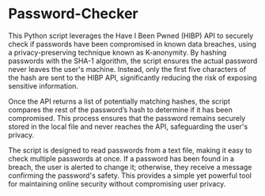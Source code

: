 # Password-Checker
This Python script leverages the Have I Been Pwned (HIBP) API to securely check if passwords have been compromised in known data breaches, using a privacy-preserving technique known as K-anonymity. By hashing passwords with the SHA-1 algorithm, the script ensures the actual password never leaves the user's machine. Instead, only the first five characters of the hash are sent to the HIBP API, significantly reducing the risk of exposing sensitive information.

Once the API returns a list of potentially matching hashes, the script compares the rest of the password’s hash to determine if it has been compromised. This process ensures that the password remains securely stored in the local file and never reaches the API, safeguarding the user's privacy.

The script is designed to read passwords from a text file, making it easy to check multiple passwords at once. If a password has been found in a breach, the user is alerted to change it; otherwise, they receive a message confirming the password's safety. This provides a simple yet powerful tool for maintaining online security without compromising user privacy.
